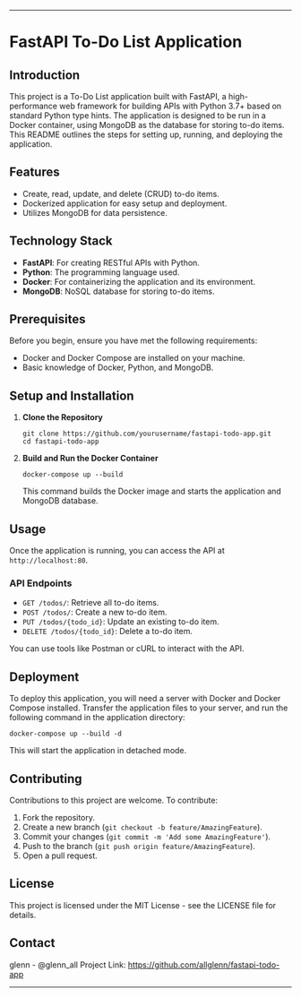 
---

# FastAPI To-Do List Application

## Introduction

This project is a To-Do List application built with FastAPI, a high-performance web framework for building APIs with Python 3.7+ based on standard Python type hints. The application is designed to be run in a Docker container, using MongoDB as the database for storing to-do items. This README outlines the steps for setting up, running, and deploying the application.

## Features

- Create, read, update, and delete (CRUD) to-do items.
- Dockerized application for easy setup and deployment.
- Utilizes MongoDB for data persistence.

## Technology Stack

- **FastAPI**: For creating RESTful APIs with Python.
- **Python**: The programming language used.
- **Docker**: For containerizing the application and its environment.
- **MongoDB**: NoSQL database for storing to-do items.

## Prerequisites

Before you begin, ensure you have met the following requirements:

- Docker and Docker Compose are installed on your machine.
- Basic knowledge of Docker, Python, and MongoDB.

## Setup and Installation

1. **Clone the Repository**

   ```
   git clone https://github.com/yourusername/fastapi-todo-app.git
   cd fastapi-todo-app
   ```

2. **Build and Run the Docker Container**

   ```
   docker-compose up --build
   ```

   This command builds the Docker image and starts the application and MongoDB database.

## Usage

Once the application is running, you can access the API at `http://localhost:80`.

### API Endpoints

- `GET /todos/`: Retrieve all to-do items.
- `POST /todos/`: Create a new to-do item.
- `PUT /todos/{todo_id}`: Update an existing to-do item.
- `DELETE /todos/{todo_id}`: Delete a to-do item.

You can use tools like Postman or cURL to interact with the API.

## Deployment

To deploy this application, you will need a server with Docker and Docker Compose installed. Transfer the application files to your server, and run the following command in the application directory:

```
docker-compose up --build -d
```

This will start the application in detached mode.

## Contributing

Contributions to this project are welcome. To contribute:

1. Fork the repository.
2. Create a new branch (`git checkout -b feature/AmazingFeature`).
3. Commit your changes (`git commit -m 'Add some AmazingFeature'`).
4. Push to the branch (`git push origin feature/AmazingFeature`).
5. Open a pull request.

## License

This project is licensed under the MIT License - see the LICENSE file for details.

## Contact

glenn  - @glenn_all 
Project Link: https://github.com/allglenn/fastapi-todo-app


---
